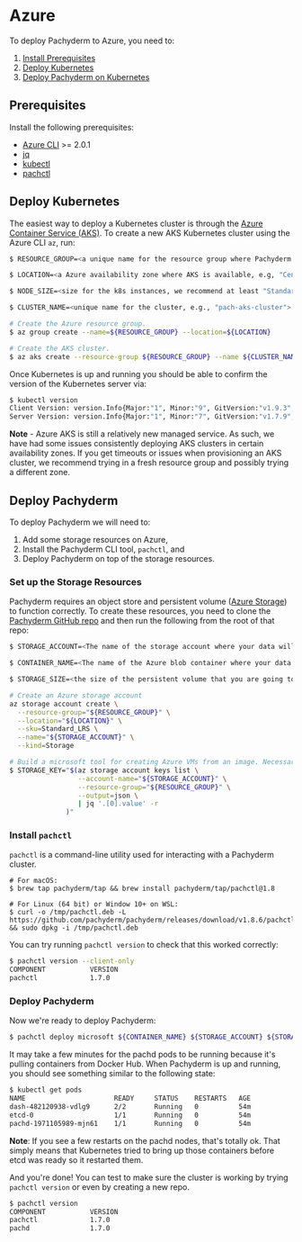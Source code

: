 # Azure

To deploy Pachyderm to Azure, you need to:

1. [Install Prerequisites](#prerequisites)
2. [Deploy Kubernetes](#deploy-kubernetes)
3. [Deploy Pachyderm on Kubernetes](#deploy-pachyderm)

## Prerequisites

Install the following prerequisites:

* [Azure CLI](https://docs.microsoft.com/en-us/cli/azure/install-azure-cli) >= 2.0.1
* [jq](https://stedolan.github.io/jq/download/)
* [kubectl](https://docs.microsoft.com/cli/azure/aks?view=azure-cli-latest#az_aks_install_cli)
* [pachctl](#install-pachctl)

## Deploy Kubernetes

The easiest way to deploy a Kubernetes cluster is through the [Azure Container Service (AKS)](https://docs.microsoft.com/azure/aks/tutorial-kubernetes-deploy-cluster). To create a new AKS Kubernetes cluster using the Azure CLI `az`, run:

```sh
$ RESOURCE_GROUP=<a unique name for the resource group where Pachyderm will be deployed, e.g. "pach-resource-group">

$ LOCATION=<a Azure availability zone where AKS is available, e.g, "Central US">

$ NODE_SIZE=<size for the k8s instances, we recommend at least "Standard_DS4_v2">

$ CLUSTER_NAME=<unique name for the cluster, e.g., "pach-aks-cluster">

# Create the Azure resource group.
$ az group create --name=${RESOURCE_GROUP} --location=${LOCATION}

# Create the AKS cluster.
$ az aks create --resource-group ${RESOURCE_GROUP} --name ${CLUSTER_NAME} --generate-ssh-keys --node-vm-size ${NODE_SIZE}
```

Once Kubernetes is up and running you should be able to confirm the version of the Kubernetes server via:

```sh
$ kubectl version
Client Version: version.Info{Major:"1", Minor:"9", GitVersion:"v1.9.3", GitCommit:"d2835416544f298c919e2ead3be3d0864b52323b", GitTreeState:"clean", BuildDate:"2018-02-07T12:22:21Z", GoVersion:"go1.9.2", Compiler:"gc", Platform:"darwin/amd64"}
Server Version: version.Info{Major:"1", Minor:"7", GitVersion:"v1.7.9", GitCommit:"19fe91923d584c30bd6db5c5a21e9f0d5f742de8", GitTreeState:"clean", BuildDate:"2017-10-19T16:55:06Z", GoVersion:"go1.8.3", Compiler:"gc", Platform:"linux/amd64"}
```

**Note** - Azure AKS is still a relatively new managed service. As such, we have had some issues consistently deploying AKS clusters in certain availability zones. If you get timeouts or issues when provisioning an AKS cluster, we recommend trying in a fresh resource group and possibly trying a different zone.

## Deploy Pachyderm

To deploy Pachyderm we will need to:

1. Add some storage resources on Azure,
2. Install the Pachyderm CLI tool, `pachctl`, and
3. Deploy Pachyderm on top of the storage resources.

### Set up the Storage Resources

Pachyderm requires an object store and persistent volume ([Azure Storage](https://azure.microsoft.com/documentation/articles/storage-introduction/)) to function correctly. To create these resources, you need to clone the [Pachyderm GitHub repo](https://github.com/pachyderm/pachyderm) and then run the following from the root of that repo:

```sh
$ STORAGE_ACCOUNT=<The name of the storage account where your data will be stored, unique in the Azure location>

$ CONTAINER_NAME=<The name of the Azure blob container where your data will be stored>

$ STORAGE_SIZE=<the size of the persistent volume that you are going to create in GBs, we recommend at least "10">

# Create an Azure storage account
az storage account create \
  --resource-group="${RESOURCE_GROUP}" \
  --location="${LOCATION}" \
  --sku=Standard_LRS \
  --name="${STORAGE_ACCOUNT}" \
  --kind=Storage

# Build a microsoft tool for creating Azure VMs from an image. Necessary to create the blank PV.
$ STORAGE_KEY="$(az storage account keys list \
                 --account-name="${STORAGE_ACCOUNT}" \
                 --resource-group="${RESOURCE_GROUP}" \
                 --output=json \
                 | jq '.[0].value' -r
              )"
```

### Install `pachctl`

`pachctl` is a command-line utility used for interacting with a Pachyderm cluster.

```shell
# For macOS:
$ brew tap pachyderm/tap && brew install pachyderm/tap/pachctl@1.8

# For Linux (64 bit) or Window 10+ on WSL:
$ curl -o /tmp/pachctl.deb -L https://github.com/pachyderm/pachyderm/releases/download/v1.8.6/pachctl_1.8.6_amd64.deb && sudo dpkg -i /tmp/pachctl.deb
```

You can try running `pachctl version` to check that this worked correctly:

```sh
$ pachctl version --client-only
COMPONENT           VERSION
pachctl             1.7.0
```

### Deploy Pachyderm

Now we're ready to deploy Pachyderm:

```sh
$ pachctl deploy microsoft ${CONTAINER_NAME} ${STORAGE_ACCOUNT} ${STORAGE_KEY} ${STORAGE_SIZE} --dynamic-etcd-nodes 1
```

It may take a few minutes for the pachd pods to be running because it's pulling containers from Docker Hub. When Pachyderm is up and running, you should see something similar to the following state:

```sh
$ kubectl get pods
NAME                      READY     STATUS    RESTARTS   AGE
dash-482120938-vdlg9      2/2       Running   0          54m
etcd-0                    1/1       Running   0          54m
pachd-1971105989-mjn61    1/1       Running   0          54m
```

**Note**: If you see a few restarts on the pachd nodes, that's totally ok. That simply means that Kubernetes tried to bring up those containers before etcd was ready so it restarted them.

And you're done! You can test to make sure the cluster is working by trying `pachctl version` or even by creating a new repo.

```sh
$ pachctl version
COMPONENT           VERSION
pachctl             1.7.0
pachd               1.7.0
```
